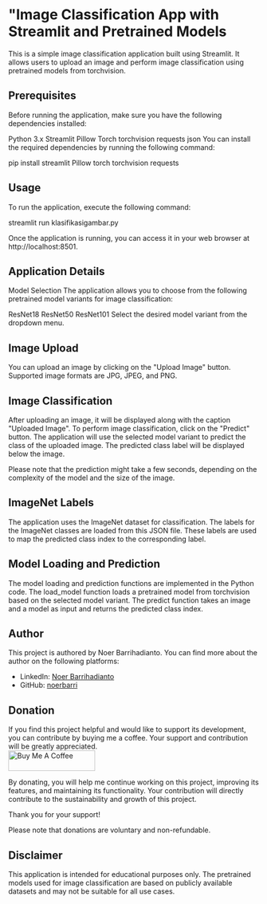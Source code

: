 # "Image Classification App with Streamlit and Pretrained Models
This is a simple image classification application built using Streamlit. It allows users to upload an image and perform image classification using pretrained models from torchvision.

## Prerequisites
Before running the application, make sure you have the following dependencies installed:

Python 3.x
Streamlit
Pillow
Torch
torchvision
requests
json
You can install the required dependencies by running the following command:

pip install streamlit Pillow torch torchvision requests

## Usage
To run the application, execute the following command:

streamlit run klasifikasigambar.py

Once the application is running, you can access it in your web browser at http://localhost:8501.

## Application Details
Model Selection
The application allows you to choose from the following pretrained model variants for image classification:

ResNet18
ResNet50
ResNet101
Select the desired model variant from the dropdown menu.

## Image Upload
You can upload an image by clicking on the "Upload Image" button. Supported image formats are JPG, JPEG, and PNG.

## Image Classification
After uploading an image, it will be displayed along with the caption "Uploaded Image". To perform image classification, click on the "Predict" button. The application will use the selected model variant to predict the class of the uploaded image. The predicted class label will be displayed below the image.

Please note that the prediction might take a few seconds, depending on the complexity of the model and the size of the image.

## ImageNet Labels
The application uses the ImageNet dataset for classification. The labels for the ImageNet classes are loaded from this JSON file. These labels are used to map the predicted class index to the corresponding label.

## Model Loading and Prediction
The model loading and prediction functions are implemented in the Python code. The load_model function loads a pretrained model from torchvision based on the selected model variant. The predict function takes an image and a model as input and returns the predicted class index.

## Author

This project is authored by Noer Barrihadianto. You can find more about the author on the following platforms:

- LinkedIn: [Noer Barrihadianto](https://www.linkedin.com/in/noerbarry/)
- GitHub: [noerbarri](https://github.com/noerbarry)

## Donation
If you find this project helpful and would like to support its development, you can contribute by buying me a coffee. Your support and contribution will be greatly appreciated.
<br>
<a href="https://www.buymeacoffee.com/noerbarry" target="_blank"><img src="https://cdn.buymeacoffee.com/buttons/default-orange.png" alt="Buy Me A Coffee" height="41" width="174"></a>

By donating, you will help me continue working on this project, improving its features, and maintaining its functionality. Your contribution will directly contribute to the sustainability and growth of this project.

Thank you for your support!

Please note that donations are voluntary and non-refundable.

## Disclaimer
This application is intended for educational purposes only. The pretrained models used for image classification are based on publicly available datasets and may not be suitable for all use cases.
